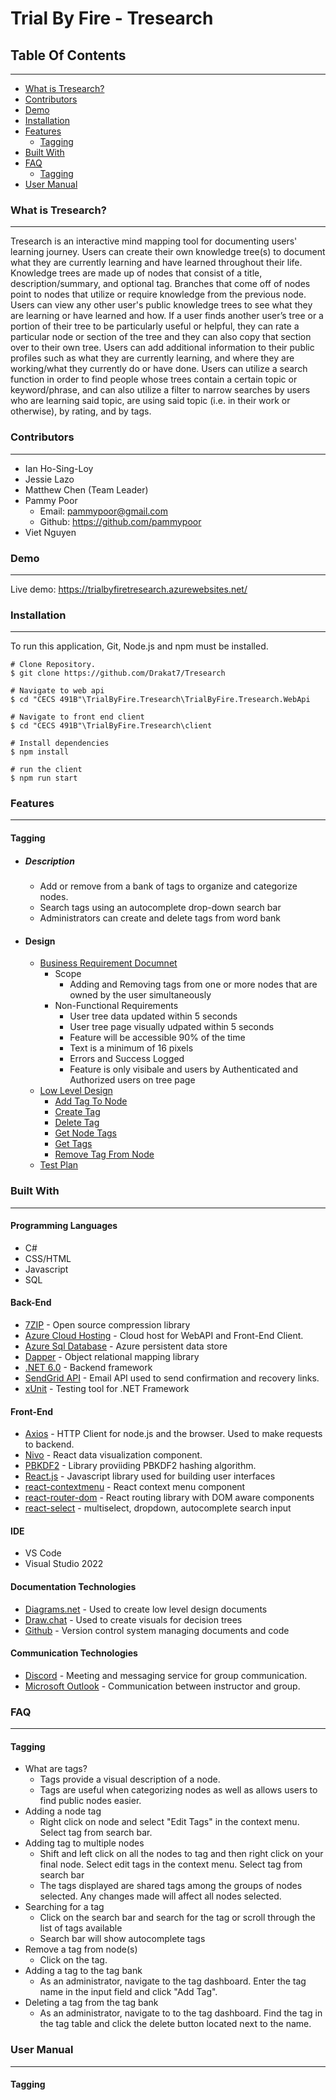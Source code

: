 # Trial By Fire - Tresearch
## Table Of Contents
--------------------------------
- [What is Tresearch?](#what-is-tresearch)
- [Contributors](#contributors)
- [Demo](#demo)
- [Installation](#installation)
- [Features](#features)
  - [Tagging](#tagging)
- [Built With](#built-with)
- [FAQ](#faq)
  - [Tagging](#tagging-1)
- [User Manual](#user-manual)
### What is Tresearch?
--------------------------------
Tresearch is an interactive mind mapping tool for documenting users' learning journey.  Users can create their own knowledge tree(s) to document what they are currently learning and have learned throughout their life. Knowledge trees are made up of nodes that consist of a title,  description/summary, and optional tag. Branches that come off of nodes point to nodes that utilize or require knowledge from the previous node. Users can view any other user's public knowledge trees to see what they are learning or have learned and how. If a user finds another user’s tree or a portion of their tree to be particularly useful or helpful, they can rate a particular node or section of the tree and they can also copy that section over to their own tree. Users can add additional information to their public profiles such as what they are currently learning, and where they are working/what they currently do or have done. Users can utilize a search function in order to find people whose trees contain a certain topic or keyword/phrase, and can also utilize a filter to narrow searches by users who are learning said topic, are using said topic (i.e. in their work or otherwise), by rating, and by tags.

### Contributors
--------------------------------
- Ian Ho-Sing-Loy
- Jessie Lazo
- Matthew Chen (Team Leader)
- Pammy Poor
  - Email: pammypoor@gmail.com
  - Github: https://github.com/pammypoor
- Viet Nguyen

### Demo
--------------------------------
Live demo: https://trialbyfiretresearch.azurewebsites.net/

### Installation
--------------------------------
To run this application, Git, Node.js and npm must be installed. 

```
# Clone Repository. 
$ git clone https://github.com/Drakat7/Tresearch

# Navigate to web api
$ cd "CECS 491B"\TrialByFire.Tresearch\TrialByFire.Tresearch.WebApi

# Navigate to front end client
$ cd "CECS 491B"\TrialByFire.Tresearch\client

# Install dependencies
$ npm install

# run the client
$ npm run start

```

### Features
--------------------------------
#### Tagging
- ##### Description
  - Add or remove from a bank of tags to organize and categorize nodes. 
  - Search tags using an autocomplete drop-down search bar
  - Administrators can create and delete tags from word bank
- #### Design
  - [Business Requirement Documnet](https://github.com/Drakat7/Tresearch/blob/pammy/Documents/BRD.pdf)
    - Scope
      - Adding and Removing tags from one or more nodes that are owned by the user simultaneously
    - Non-Functional Requirements
      - User tree data updated within 5 seconds
      - User tree page visually udpated within 5 seconds
      - Feature will be accessible 90% of the time
      - Text is a minimum of 16 pixels
      - Errors and Success Logged
      - Feature is only visibale and users by Authenticated and Authorized users on tree page
  - [Low Level Design](https://github.com/Drakat7/Tresearch/tree/main/Sequence%20Diagrams/Tagging%20Diagrams)
    - [Add Tag To Node](https://github.com/Drakat7/Tresearch/tree/main/Sequence%20Diagrams/Tagging%20Diagrams/Add%20Node%20Tag)
    - [Create Tag](https://github.com/Drakat7/Tresearch/tree/main/Sequence%20Diagrams/Tagging%20Diagrams/Create%20Tag)
    - [Delete Tag](https://github.com/Drakat7/Tresearch/tree/main/Sequence%20Diagrams/Tagging%20Diagrams/Delete%20Tag)
    - [Get Node Tags](https://github.com/Drakat7/Tresearch/tree/main/Sequence%20Diagrams/Tagging%20Diagrams/Get%20Node%20Tags) 
    - [Get Tags](https://github.com/Drakat7/Tresearch/tree/main/Sequence%20Diagrams/Tagging%20Diagrams/Get%20Tags)
    - [Remove Tag From Node](https://github.com/Drakat7/Tresearch/tree/main/Sequence%20Diagrams/Tagging%20Diagrams/Remove%20Node%20Tag)
  - [Test Plan](https://github.com/Drakat7/Tresearch/blob/main/Documents/Test%20Plan.pdf)
### Built With
--------------------------------
#### Programming Languages
- C#
- CSS/HTML
- Javascript
- SQL
#### Back-End
- [7ZIP](https://www.7-zip.org/) - Open source compression library
- [Azure Cloud Hosting](https://azure.microsoft.com/en-us/services/cloud-services/#pricing) - Cloud host for WebAPI and Front-End Client.
- [Azure Sql Database](https://azure.microsoft.com/en-us/products/azure-sql/database/) - Azure persistent data store
- [Dapper](https://github.com/DapperLib/Dapper) - Object relational mapping library
- [.NET 6.0](https://dotnet.microsoft.com/en-us/learn/dotnet/what-is-dotnet) - Backend framework
- [SendGrid API](https://sendgrid.com/) - Email API used to send confirmation and recovery links.
- [xUnit](https://xunit.net/) - Testing tool for .NET Framework
#### Front-End
- [Axios](https://axios-http.com/docs/intro) - HTTP Client for node.js and the browser. Used to make requests to backend.
- [Nivo](https://nivo.rocks/) - React data visualization component.
- [PBKDF2](https://www.npmjs.com/package/pbkdf2) - Library proviiding PBKDF2 hashing algorithm.
- [React.js](https://reactjs.org/) - Javascript library used for building user interfaces
- [react-contextmenu](https://www.npmjs.com/package/react-contextmenu) - React context menu component
- [react-router-dom](https://v5.reactrouter.com/web/guides/quick-start) - React routing library with DOM aware components
- [react-select](https://react-select.com/home) - multiselect, dropdown, autocomplete search input 
#### IDE
- VS Code 
- Visual Studio 2022
#### Documentation Technologies
- [Diagrams.net](https://www.diagrams.net/) - Used to create low level design documents
- [Draw.chat](https://draw.chat/) - Used to create visuals for decision trees
- [Github](https://github.com/) - Version control system managing documents and code
#### Communication Technologies
- [Discord](https://discord.com/) - Meeting and messaging service for group communication.
- [Microsoft Outlook](https://outlook.live.com/owa/) - Communication between instructor and group.

### FAQ
--------------------------------
#### Tagging
- What are tags?
  - Tags provide a visual description of a node. 
  - Tags are useful when categorizing nodes as well as allows users to find public nodes easier.
- Adding a node tag
  - Right click on node and select "Edit Tags" in the context menu. Select tag from search bar. 
- Adding tag to multiple nodes
  - Shift and left click on all the nodes to tag and then right click on your final node. Select edit tags in the context menu. Select tag from search bar
  - The tags displayed are shared tags among the groups of nodes selected. Any changes made will affect all nodes selected.
- Searching for a tag
  - Click on the search bar and search for the tag or scroll through the list of tags available
  - Search bar will show autocomplete tags
- Remove a tag from node(s)
  - Click on the tag.
- Adding a tag to the tag bank
  - As an administrator, navigate to the tag dashboard. Enter the tag name in the input field and click "Add Tag".
- Deleting a tag from the tag bank
  - As an administrator, navigate to to the tag dashboard. Find the tag in the tag table and click the delete button located next to the name.

### User Manual
--------------------------------
#### Tagging
